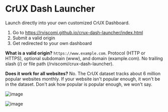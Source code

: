 # CrUX Dash Launcher

Launch directly into your own customized CrUX Dashboard.

1. Go to https://rviscomi.github.io/crux-dash-launcher/index.html
2. Submit a valid origin
3. Get redirected to your own dashboard

**What is a valid origin?** `https://www.example.com`. Protocol (HTTP or HTTPS), optional subdomain (www), and domain (example.com). No trailing slash (/) or file path (/rviscomi/crux-dash-launcher).

**Does it work for all websites?** No. The CrUX dataset tracks about 6 million popular websites monthly. If your website isn't popular enough, it won't be in the dataset. Don't ask how popular is popular enough, we won't say.

![image](https://user-images.githubusercontent.com/1120896/83104911-b2dbcd80-a087-11ea-96f5-3f3789037e96.png)

![image](https://user-images.githubusercontent.com/1120896/83104951-c5ee9d80-a087-11ea-951c-06c3a326a346.png)
